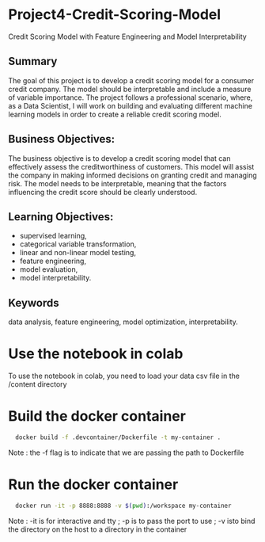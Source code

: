 # Project4-Credit-Scoring-Model
Credit Scoring Model with Feature Engineering and Model Interpretability


## Summary
The goal of this project is to develop a credit scoring model for a consumer credit company. The model should be interpretable and include a measure of variable importance. The project follows a professional scenario, where, as a Data Scientist, I will work on building and evaluating different machine learning models in order to create a reliable credit scoring model.

## Business Objectives:
The business objective is to develop a credit scoring model that can effectively assess the creditworthiness of customers. This model will assist the company in making informed decisions on granting credit and managing risk. The model needs to be interpretable, meaning that the factors influencing the credit score should be clearly understood.

## Learning Objectives:
- supervised learning,
- categorical variable transformation,
- linear and non-linear model testing,
- feature engineering,
- model evaluation,
- model interpretability.


## Keywords
data analysis, feature engineering, model optimization, interpretability.

# Use the notebook in colab
To use the notebook in colab, you need to load your data csv file in the /content directory

# Build the docker container
```bash
  docker build -f .devcontainer/Dockerfile -t my-container .
```
Note : the -f flag is to indicate that we are passing the path to Dockerfile

# Run the docker container
```bash
  docker run -it -p 8888:8888 -v $(pwd):/workspace my-container
```
Note : -it is for interactive and tty ; -p is to pass the port to use ; -v isto bind the directory on the host to a directory in the container
